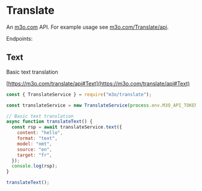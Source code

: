 # Translate

An [m3o.com](https://m3o.com) API. For example usage see [m3o.com/Translate/api](https://m3o.com/Translate/api).

Endpoints:

## Text

Basic text translation

[https://m3o.com/translate/api#Text](https://m3o.com/translate/api#Text)

```js
const { TranslateService } = require("m3o/translate");

const translateService = new TranslateService(process.env.M3O_API_TOKEN);

// Basic text translation
async function translateText() {
  const rsp = await translateService.text({
    content: "hello",
    format: "text",
    model: "nmt",
    source: "en",
    target: "fr",
  });
  console.log(rsp);
}

translateText();
```
